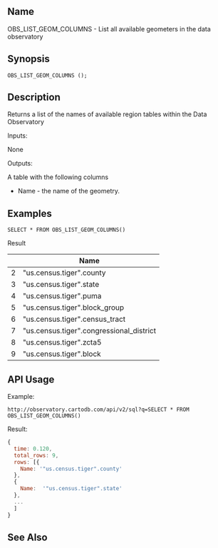 
## Name

OBS_LIST_GEOM_COLUMNS - List all available geometers in the data observatory

## Synopsis

```postgresql
OBS_LIST_GEOM_COLUMNS ();
```

## Description

Returns a list of the names of available region tables within the Data Observatory

Inputs:

None

Outputs:

A table with the following columns

- Name - the name of the geometry.

## Examples

```postgresql
SELECT * FROM OBS_LIST_GEOM_COLUMNS()
```

Result

|   | Name |
|---|------|
| 2 | "us.census.tiger".county |
| 3 | "us.census.tiger".state |
| 4 | "us.census.tiger".puma |
| 5 | "us.census.tiger".block_group |
| 6 | "us.census.tiger".census_tract |
| 7 | "us.census.tiger".congressional_district |
| 8 | "us.census.tiger".zcta5 |
| 9 | "us.census.tiger".block |  

## API Usage

Example:

```curl
http://observatory.cartodb.com/api/v2/sql?q=SELECT * FROM OBS_LIST_GEOM_COLUMNS()
```

Result:

```javascript
{
  time: 0.120,
  total_rows: 9,
  rows: [{
    Name: '"us.census.tiger".county'
  },
  {
    Name:  '"us.census.tiger".state'
  },
  ...
  ]
}
```

## See Also
